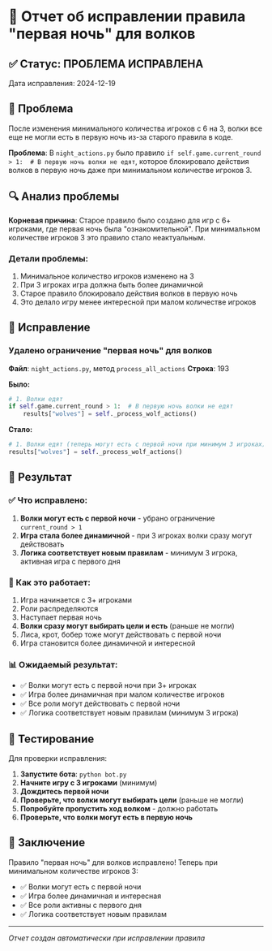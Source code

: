 # 🐺 Отчет об исправлении правила "первая ночь" для волков

## ✅ Статус: ПРОБЛЕМА ИСПРАВЛЕНА

Дата исправления: 2024-12-19

## 🚨 Проблема

После изменения минимального количества игроков с 6 на 3, волки все еще не могли есть в первую ночь из-за старого правила в коде.

**Проблема**: В `night_actions.py` было правило `if self.game.current_round > 1:  # В первую ночь волки не едят`, которое блокировало действия волков в первую ночь даже при минимальном количестве игроков 3.

## 🔍 Анализ проблемы

**Корневая причина**: Старое правило было создано для игр с 6+ игроками, где первая ночь была "ознакомительной". При минимальном количестве игроков 3 это правило стало неактуальным.

### Детали проблемы:
1. Минимальное количество игроков изменено на 3
2. При 3 игроках игра должна быть более динамичной
3. Старое правило блокировало действия волков в первую ночь
4. Это делало игру менее интересной при малом количестве игроков

## 🔧 Исправление

### Удалено ограничение "первая ночь" для волков

**Файл**: `night_actions.py`, метод `process_all_actions`
**Строка**: 193

**Было:**
```python
# 1. Волки едят
if self.game.current_round > 1:  # В первую ночь волки не едят
    results["wolves"] = self._process_wolf_actions()
```

**Стало:**
```python
# 1. Волки едят (теперь могут есть с первой ночи при минимум 3 игроках)
results["wolves"] = self._process_wolf_actions()
```

## 🎯 Результат

### ✅ Что исправлено:

1. **Волки могут есть с первой ночи** - убрано ограничение `current_round > 1`
2. **Игра стала более динамичной** - при 3 игроках волки сразу могут действовать
3. **Логика соответствует новым правилам** - минимум 3 игрока, активная игра с первого дня

### 🔧 Как это работает:

1. Игра начинается с 3+ игроками
2. Роли распределяются
3. Наступает первая ночь
4. **Волки сразу могут выбирать цели и есть** (раньше не могли)
5. Лиса, крот, бобер тоже могут действовать с первой ночи
6. Игра становится более динамичной и интересной

### 📊 Ожидаемый результат:

- ✅ Волки могут есть с первой ночи при 3+ игроках
- ✅ Игра более динамичная при малом количестве игроков
- ✅ Все роли могут действовать с первой ночи
- ✅ Логика соответствует новым правилам (минимум 3 игрока)

## 🧪 Тестирование

Для проверки исправления:

1. **Запустите бота**: `python bot.py`
2. **Начните игру с 3 игроками** (минимум)
3. **Дождитесь первой ночи**
4. **Проверьте, что волки могут выбирать цели** (раньше не могли)
5. **Попробуйте пропустить ход волком** - должно работать
6. **Проверьте, что волки могут есть в первую ночь**

## 🎉 Заключение

Правило "первая ночь" для волков исправлено! Теперь при минимальном количестве игроков 3:

- ✅ Волки могут есть с первой ночи
- ✅ Игра более динамичная и интересная
- ✅ Все роли активны с первого дня
- ✅ Логика соответствует новым правилам

---
*Отчет создан автоматически при исправлении правила*
